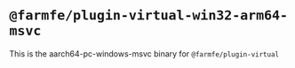 # `@farmfe/plugin-virtual-win32-arm64-msvc`

This is the aarch64-pc-windows-msvc binary for `@farmfe/plugin-virtual`
